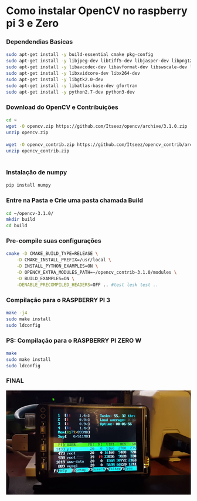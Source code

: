# Como instalar OpenCV no raspberry pi 3 e Zero

### Dependendias Basicas 



```bash
sudo apt-get install -y build-essential cmake pkg-config
sudo apt-get install -y libjpeg-dev libtiff5-dev libjasper-dev libpng12-dev
sudo apt-get install -y libavcodec-dev libavformat-dev libswscale-dev libv4l-dev
sudo apt-get install -y libxvidcore-dev libx264-dev
sudo apt-get install -y libgtk2.0-dev
sudo apt-get install -y libatlas-base-dev gfortran
sudo apt-get install -y python2.7-dev python3-dev
```

### Download do OpenCV e Contribuições 

```bash
cd ~
wget -O opencv.zip https://github.com/Itseez/opencv/archive/3.1.0.zip
unzip opencv.zip
 
wget -O opencv_contrib.zip https://github.com/Itseez/opencv_contrib/archive/3.1.0.zip
unzip opencv_contrib.zip
 
```

### Instalação de numpy

```bash
pip install numpy
```

### Entre na Pasta e Crie uma pasta chamada Build

```bash
cd ~/opencv-3.1.0/
mkdir build
cd build
```

### Pre-compile suas configurações

```bash
cmake -D CMAKE_BUILD_TYPE=RELEASE \
    -D CMAKE_INSTALL_PREFIX=/usr/local \
    -D INSTALL_PYTHON_EXAMPLES=ON \
    -D OPENCV_EXTRA_MODULES_PATH=~/opencv_contrib-3.1.0/modules \
    -D BUILD_EXAMPLES=ON \
    -DENABLE_PRECOMPILED_HEADERS=OFF .. #test lesk test ..
```

### Compilação para o RASPBERRY PI 3

```bash
make -j4 
sudo make install
sudo ldconfig
```

### PS: Compilação para o RASPBERRY PI ZERO W 

```bash
make 
sudo make install
sudo ldconfig
```

### FINAL

![](../../../.gitbook/assets/image%20%289%29.png)

